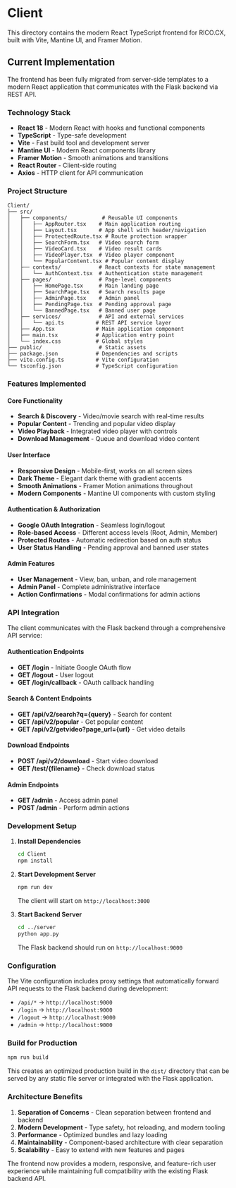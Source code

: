 # Client

This directory contains the modern React TypeScript frontend for RICO.CX, built with Vite, Mantine UI, and Framer Motion.

## Current Implementation

The frontend has been fully migrated from server-side templates to a modern React application that communicates with the Flask backend via REST API.

### Technology Stack

- **React 18** - Modern React with hooks and functional components
- **TypeScript** - Type-safe development
- **Vite** - Fast build tool and development server
- **Mantine UI** - Modern React components library
- **Framer Motion** - Smooth animations and transitions
- **React Router** - Client-side routing
- **Axios** - HTTP client for API communication

### Project Structure

```
Client/
├── src/
│   ├── components/           # Reusable UI components
│   │   ├── AppRouter.tsx    # Main application routing
│   │   ├── Layout.tsx       # App shell with header/navigation
│   │   ├── ProtectedRoute.tsx # Route protection wrapper
│   │   ├── SearchForm.tsx   # Video search form
│   │   ├── VideoCard.tsx    # Video result cards
│   │   ├── VideoPlayer.tsx  # Video player component
│   │   └── PopularContent.tsx # Popular content display
│   ├── contexts/            # React contexts for state management
│   │   └── AuthContext.tsx  # Authentication state management
│   ├── pages/               # Page-level components
│   │   ├── HomePage.tsx     # Main landing page
│   │   ├── SearchPage.tsx   # Search results page
│   │   ├── AdminPage.tsx    # Admin panel
│   │   ├── PendingPage.tsx  # Pending approval page
│   │   └── BannedPage.tsx   # Banned user page
│   ├── services/            # API and external services
│   │   └── api.ts          # REST API service layer
│   ├── App.tsx             # Main application component
│   ├── main.tsx            # Application entry point
│   └── index.css           # Global styles
├── public/                  # Static assets
├── package.json            # Dependencies and scripts
├── vite.config.ts          # Vite configuration
└── tsconfig.json           # TypeScript configuration
```

### Features Implemented

#### Core Functionality
- **Search & Discovery** - Video/movie search with real-time results
- **Popular Content** - Trending and popular video display
- **Video Playback** - Integrated video player with controls
- **Download Management** - Queue and download video content

#### User Interface
- **Responsive Design** - Mobile-first, works on all screen sizes
- **Dark Theme** - Elegant dark theme with gradient accents
- **Smooth Animations** - Framer Motion animations throughout
- **Modern Components** - Mantine UI components with custom styling

#### Authentication & Authorization
- **Google OAuth Integration** - Seamless login/logout
- **Role-based Access** - Different access levels (Root, Admin, Member)
- **Protected Routes** - Automatic redirection based on auth status
- **User Status Handling** - Pending approval and banned user states

#### Admin Features
- **User Management** - View, ban, unban, and role management
- **Admin Panel** - Complete administrative interface
- **Action Confirmations** - Modal confirmations for admin actions

### API Integration

The client communicates with the Flask backend through a comprehensive API service:

#### Authentication Endpoints
- **GET /login** - Initiate Google OAuth flow
- **GET /logout** - User logout
- **GET /login/callback** - OAuth callback handling

#### Search & Content Endpoints
- **GET /api/v2/search?q={query}** - Search for content
- **GET /api/v2/popular** - Get popular content
- **GET /api/v2/getvideo?page_url={url}** - Get video details

#### Download Endpoints
- **POST /api/v2/download** - Start video download
- **GET /test/{filename}** - Check download status

#### Admin Endpoints
- **GET /admin** - Access admin panel
- **POST /admin** - Perform admin actions

### Development Setup

1. **Install Dependencies**
   ```bash
   cd Client
   npm install
   ```

2. **Start Development Server**
   ```bash
   npm run dev
   ```
   The client will start on `http://localhost:3000`

3. **Start Backend Server**
   ```bash
   cd ../server
   python app.py
   ```
   The Flask backend should run on `http://localhost:9000`

### Configuration

The Vite configuration includes proxy settings that automatically forward API requests to the Flask backend during development:

- `/api/*` → `http://localhost:9000`
- `/login` → `http://localhost:9000`
- `/logout` → `http://localhost:9000`
- `/admin` → `http://localhost:9000`

### Build for Production

```bash
npm run build
```

This creates an optimized production build in the `dist/` directory that can be served by any static file server or integrated with the Flask application.

### Architecture Benefits

1. **Separation of Concerns** - Clean separation between frontend and backend
2. **Modern Development** - Type safety, hot reloading, and modern tooling
3. **Performance** - Optimized bundles and lazy loading
4. **Maintainability** - Component-based architecture with clear separation
5. **Scalability** - Easy to extend with new features and pages

The frontend now provides a modern, responsive, and feature-rich user experience while maintaining full compatibility with the existing Flask backend API.
